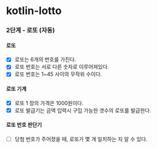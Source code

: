 # kotlin-lotto

### 2단계 - 로또 (자동)

#### 로또
- [x] 로또는 6개의 번호를 가진다.
- [x] 로또 번호는 서로 다른 숫자로 이루어져있다.
- [x] 로또 번호는 1~45 사이의 무작위 수이다.

#### 로또 기계
- [x] 로또 1 장의 가격은 1000원이다.
- [x] 로또 발급기는 금액 입력시 구입 가능한 갯수의 로또를 발급한다.

#### 로또 번호 판단기
- [ ] 당첨 번호가 주어졌을 때, 로또가 몇 개 일치하는 지 알 수 있다.
